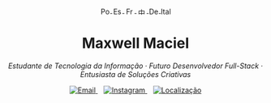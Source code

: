 <p align="center">
  <a href="./README-pt.md" title="Português">
    <img src="https://flagcdn.com/20x15/br.png" width="20" height="15" alt="Português" style="vertical-align:middle"/>
  </a>
  <a href="./README-es.md" title="Español">
    <img src="https://flagcdn.com/20x15/es.png" width="20" height="15" alt="Español" style="vertical-align:middle"/>
  </a>
  <a href="./README-fr.md" title="Français">
    <img src="https://flagcdn.com/20x15/fr.png" width="20" height="15" alt="Français" style="vertical-align:middle"/>
  </a>
  <a href="./README-zh.md" title="中文">
    <img src="https://flagcdn.com/20x15/cn.png" width="20" height="15" alt="中文" style="vertical-align:middle"/>
  </a>
  <a href="./README-de.md" title="Deutsch">
    <img src="https://flagcdn.com/20x15/de.png" width="20" height="15" alt="Deutsch" style="vertical-align:middle"/>
  </a>
  <a href="./README-it.md" title="Italiano">
    <img src="https://flagcdn.com/20x15/it.png" width="20" height="15" alt="Italiano" style="vertical-align:middle"/>
  </a>
</p>


<h1 align="center">Maxwell Maciel</h1>

<p align="center">
  <em>Estudante de Tecnologia da Informação · Futuro Desenvolvedor Full-Stack · Entusiasta de Soluções Criativas</em>
</p>

<p align="center">
  <a href="mailto:sousamaciel@aluno.ifce.edu.br" title="Email">
    <img src="https://img.shields.io/badge/Email-mail-darkred?style=flat&logo=gmail&logoColor=white" alt="Email">
  </a>
  &nbsp;&nbsp;
  <a href="https://instagram.com/maxsksr" target="_blank" title="Instagram">
    <img src="https://img.shields.io/badge/Instagram-505050?style=flat&logo=instagram&logoColor=white" alt="Instagram">
  </a>
  &nbsp;&nbsp;
  <a href="https://www.google.com/maps/place/Maranguape,+CE" target="_blank" title="Localização">
    <img src="https://img.shields.io/badge/Localização-0A66C2?style=flat&logo=google-maps&logoColor=white" alt="Localização">
  </a>
</p>





